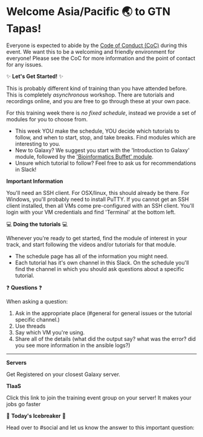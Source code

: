 # Welcome Asia/Pacific :earth_asia: to GTN Tapas!

Everyone is expected to abide by the [Code of Conduct (CoC)](https://galaxyproject.org/community/coc/) during this event. We want this to be a welcoming and friendly environment for everyone! Please see the CoC for more information and the point of contact for any issues.

:sparkles: **Let's Get Started!** :sparkles:

This is probably  different kind of training than you have attended before. This is completely _asynchronous_ workshop. There are tutorials and recordings online, and you are free to go through these at your own pace.

For this training week there is *no fixed schedule*, instead we provide a set of modules for you to choose from.

- This week YOU make the schedule, YOU decide which tutorials to follow, and when to start, stop, and take breaks. Find modules which are interesting to you.
- New to Galaxy? We suggest you start with the 'Introduction to Galaxy' module, followed by the ['Bioinformatics Buffet' module](https://gallantries.github.io/video-library/modules/bioinformatics-buffet).
- Unsure which tutorial to follow? Feel free to ask us for recommendations in Slack!

**Important Information**

You'll need an SSH client. For OSX/linux, this should already be there. For Windows, you'll probably need to install PuTTY. If you cannot get an SSH client installed, then all VMs come pre-configured with an SSH client. You'll login with your VM credentials and find 'Terminal' at the bottom left.

:computer: **Doing the tutorials** :computer:

Whenever you're ready to get started, find the module of interest in your track, and start following the videos and/or tutorials for that module.

- The schedule page has all of the information you might need.
- Each tutorial has it's own channel in this Slack. On the schedule you'll find the channel in which you should ask questions about a specific tutorial.

:question: **Questions** :question:

When asking a question:

1. Ask in the appropriate place (#general for general issues or the tutorial specific channel.)
2. Use threads
3. Say which VM you're using.
4. Share all of the details (what did the output say? what was the error? did you see more information in the ansible logs?)

---

**Servers**

Get Registered on your closest Galaxy server.

<SERVERS>

**TIaaS**

Click this link to join the training event group on your server! It makes your jobs go faster

<TIAAS>

:ice_cube: **Today's Icebreaker** :ice_cube:

Head over to #social and let us know the answer to this important question:

>  <ICEBREAKER>
